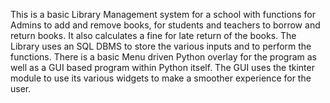 This is a basic Library Management system for a school with functions for Admins to add and remove books, for students and teachers to borrow and return books. It also calculates a fine for late 
return of the books. 
The Library uses an SQL DBMS to store the various inputs and to perform the functions.
There is a basic Menu driven Python overlay for the program as well as a GUI based program within Python itself. 
The GUI uses the tkinter module to use its various widgets to make a smoother experience for the user. 
